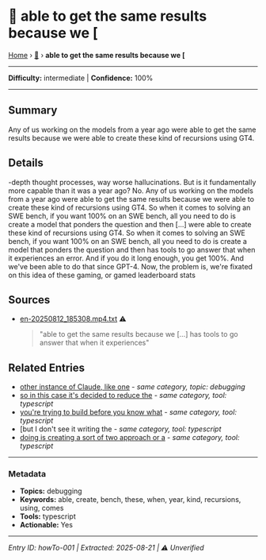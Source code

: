 # 🔧 able to get the same results because we [

[Home](../index.md) › [🔧](./) › **able to get the same results because we [**

---

**Difficulty:** intermediate | **Confidence:** 100%

---


## Summary
Any of us working
on the models from a year ago were
able to get the same results because we
were able to create these kind of
recursions using GT4.

## Details
-depth thought processes, way worse
hallucinations. But is it
fundamentally more capable than it
was a year ago? No. Any of us working
on the models from a year ago were
able to get the same results because we
were able to create these kind of
recursions using GT4. So when it comes to
solving an SWE bench, if you want 100% on
an SWE bench, all you need to do is create
a model that ponders the question and then
[...]
were able to create these kind of
recursions using GT4. So when it comes to
solving an SWE bench, if you want 100% on
an SWE bench, all you need to do is create
a model that ponders the question and then
has tools to go answer that when it experiences
an error. And if you do it long
enough, you get 100%. And we've been able to
do that since GPT-4. Now, the problem
is, we're fixated on this
idea of these gaming, or gamed leaderboard stats





## Sources
- [en-20250812_185308.mp4.txt](../transcripts/en-20250812_185308.mp4.txt#L500-L516) ⚠️
  > "able to get the same results because we [...] has tools to go answer that when it experiences"

## Related Entries

- [other instance of Claude, like one](../how-to/howTo-004.md) - *same category, topic: debugging*
- [so in this case it's decided to reduce the](../how-to/howTo-002.md) - *same category, tool: typescript*
- [you're trying to build before you know what](../how-to/howTo-005.md) - *same category, tool: typescript*
- [but I don't see it writing the [](../how-to/howTo-007.md) - *same category, tool: typescript*
- [doing is creating a sort of two approach or a](../how-to/howTo-009.md) - *same category, tool: typescript*


---

### Metadata
- **Topics:** debugging
- **Keywords:** able, create, bench, these, when, year, kind, recursions, using, comes
- **Tools:** typescript
- **Actionable:** Yes

---

*Entry ID: howTo-001 | Extracted: 2025-08-21 | ⚠️ Unverified*
